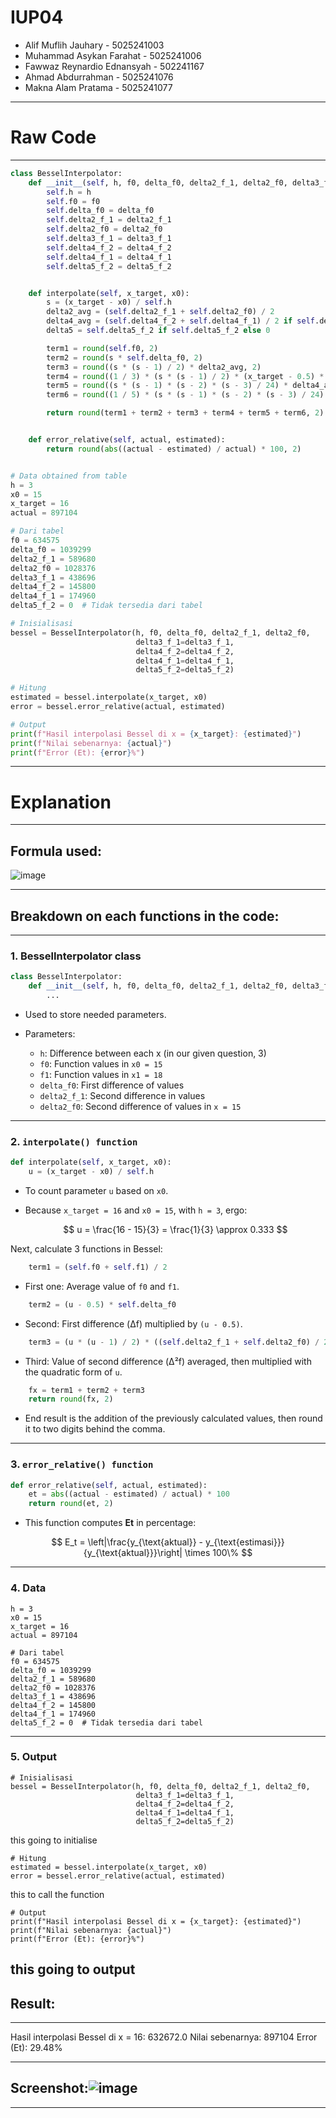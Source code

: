 # IUP04
- Alif Muflih Jauhary - 5025241003
- Muhammad Asykan Farahat - 5025241006
- Fawwaz Reynardio Ednansyah - 502241167
- Ahmad Abdurrahman - 5025241076
- Makna Alam Pratama - 5025241077
---
# Raw Code
---
``` python
class BesselInterpolator:
    def __init__(self, h, f0, delta_f0, delta2_f_1, delta2_f0, delta3_f_1=None, delta4_f_2=None, delta4_f_1=None, delta5_f_2=None):
        self.h = h
        self.f0 = f0
        self.delta_f0 = delta_f0
        self.delta2_f_1 = delta2_f_1
        self.delta2_f0 = delta2_f0
        self.delta3_f_1 = delta3_f_1
        self.delta4_f_2 = delta4_f_2
        self.delta4_f_1 = delta4_f_1
        self.delta5_f_2 = delta5_f_2


    def interpolate(self, x_target, x0):
        s = (x_target - x0) / self.h
        delta2_avg = (self.delta2_f_1 + self.delta2_f0) / 2
        delta4_avg = (self.delta4_f_2 + self.delta4_f_1) / 2 if self.delta4_f_2 and self.delta4_f_1 else 0
        delta5 = self.delta5_f_2 if self.delta5_f_2 else 0

        term1 = round(self.f0, 2)
        term2 = round(s * self.delta_f0, 2)
        term3 = round((s * (s - 1) / 2) * delta2_avg, 2)
        term4 = round((1 / 3) * (s * (s - 1) / 2) * (x_target - 0.5) * self.delta3_f_1, 2) if self.delta3_f_1 else 0
        term5 = round((s * (s - 1) * (s - 2) * (s - 3) / 24) * delta4_avg, 2)
        term6 = round((1 / 5) * (s * (s - 1) * (s - 2) * (s - 3) / 24) * (x_target - 0.5) * delta5, 2)

        return round(term1 + term2 + term3 + term4 + term5 + term6, 2)


    def error_relative(self, actual, estimated):
        return round(abs((actual - estimated) / actual) * 100, 2)


# Data obtained from table
h = 3
x0 = 15
x_target = 16
actual = 897104

# Dari tabel
f0 = 634575
delta_f0 = 1039299
delta2_f_1 = 589680
delta2_f0 = 1028376
delta3_f_1 = 438696
delta4_f_2 = 145800
delta4_f_1 = 174960
delta5_f_2 = 0  # Tidak tersedia dari tabel

# Inisialisasi
bessel = BesselInterpolator(h, f0, delta_f0, delta2_f_1, delta2_f0,
                            delta3_f_1=delta3_f_1,
                            delta4_f_2=delta4_f_2,
                            delta4_f_1=delta4_f_1,
                            delta5_f_2=delta5_f_2)

# Hitung
estimated = bessel.interpolate(x_target, x0)
error = bessel.error_relative(actual, estimated)

# Output
print(f"Hasil interpolasi Bessel di x = {x_target}: {estimated}")
print(f"Nilai sebenarnya: {actual}")
print(f"Error (Et): {error}%")

```
---
# Explanation
---
## Formula used:
![image](https://github.com/user-attachments/assets/599cdf6f-203c-4005-9f80-8a2e56468b74)

---
## Breakdown on each functions in the code:
---
### 1. **BesselInterpolator class**

```python
class BesselInterpolator:
    def __init__(self, h, f0, delta_f0, delta2_f_1, delta2_f0, delta3_f_1=None, delta4_f_2=None, delta4_f_1=None, delta5_f_2=None):
        ...
```

* Used to store needed parameters.
* Parameters:

  * `h`: Difference between each x (in our given question, 3)
  * `f0`: Function values in `x0 = 15`
  * `f1`: Function values in `x1 = 18`
  * `delta_f0`: First difference of values 
  * `delta2_f_1`: Second difference in values
  * `delta2_f0`: Second difference of values in `x = 15`

---

### 2. **`interpolate() function`**

```python
def interpolate(self, x_target, x0):
    u = (x_target - x0) / self.h
```

* To count parameter `u` based on `x0`.
* Because `x_target = 16` and `x0 = 15`, with `h = 3`, ergo:

  $$
  u = \frac{16 - 15}{3} = \frac{1}{3} \approx 0.333
  $$

Next, calculate 3 functions in Bessel:

```python
    term1 = (self.f0 + self.f1) / 2
```

* First one: Average value of `f0` and `f1`.

```python
    term2 = (u - 0.5) * self.delta_f0
```

* Second: First difference (Δf) multiplied by `(u - 0.5)`.

```python
    term3 = (u * (u - 1) / 2) * ((self.delta2_f_1 + self.delta2_f0) / 2)
```

* Third: Value of second difference (Δ²f) averaged, then multiplied with the quadratic form of `u`.

```python
    fx = term1 + term2 + term3
    return round(fx, 2)
```

* End result is the addition of the previously calculated values, then round it to two digits behind the comma.

---

### 3. **`error_relative() function`**

```python
def error_relative(self, actual, estimated):
    et = abs((actual - estimated) / actual) * 100
    return round(et, 2)
```

* This function computes **Et** in percentage:

$$
E_t = \left|\frac{y_{\text{aktual}} - y_{\text{estimasi}}}{y_{\text{aktual}}}\right| \times 100\%
$$

---

### 4. **Data**

```
h = 3
x0 = 15
x_target = 16
actual = 897104

# Dari tabel
f0 = 634575
delta_f0 = 1039299
delta2_f_1 = 589680
delta2_f0 = 1028376
delta3_f_1 = 438696
delta4_f_2 = 145800
delta4_f_1 = 174960
delta5_f_2 = 0  # Tidak tersedia dari tabel
```
---

### 5. **Output**
```
# Inisialisasi
bessel = BesselInterpolator(h, f0, delta_f0, delta2_f_1, delta2_f0,
                            delta3_f_1=delta3_f_1,
                            delta4_f_2=delta4_f_2,
                            delta4_f_1=delta4_f_1,
                            delta5_f_2=delta5_f_2)
```
this going to initialise

```
# Hitung
estimated = bessel.interpolate(x_target, x0)
error = bessel.error_relative(actual, estimated)
```
this to call the function

```
# Output
print(f"Hasil interpolasi Bessel di x = {x_target}: {estimated}")
print(f"Nilai sebenarnya: {actual}")
print(f"Error (Et): {error}%")
``` 
this going to output
---
## Result:
---
Hasil interpolasi Bessel di x = 16: 632672.0
Nilai sebenarnya: 897104
Error (Et): 29.48%

---
## Screenshot:![image](https://github.com/user-attachments/assets/c9d60b1c-a908-4d5d-b810-36687ad64109)

---
